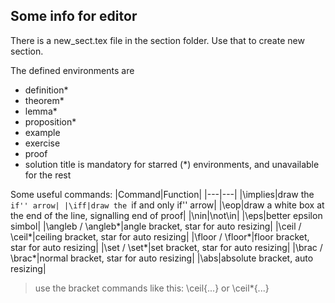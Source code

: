 ## Some info for editor
There is a new_sect.tex file in the section folder. Use that to create new section.

The defined environments are
- definition*
- theorem*
- lemma*
- proposition*
- example
- exercise
- proof
- solution
title is mandatory for starred (*) environments, and unavailable for the rest

Some useful commands:
|Command|Function|
|---|---|
|\implies|draw the ``if'' arrow|
|\iff|draw the ``if and only if'' arrow|
|\eop|draw a white box at the end of the line, signalling end of proof|
|\nin|\not\in|
|\eps|better epsilon simbol|
|\angleb / \angleb*|angle bracket, star for auto resizing|
|\ceil / \ceil*|ceiling bracket, star for auto resizing|
|\floor / \floor*|floor bracket, star for auto resizing|
|\set / \set*|set bracket, star for auto resizing|
|\brac / \brac*|normal bracket, star for auto resizing|
|\abs|absolute bracket, auto resizing|

> use the bracket commands like this: \ceil\{...\} or \ceil*\{...\} 
